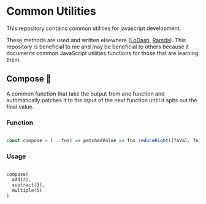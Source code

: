 # Common Utilities

This repository contains common utilities for javascript development.

These methods are used and written elsewhere ([LoDash](), [Ramda]()). This repository is beneficial to me and may be beneficial to others because it documents common JavaScript utilities functions for those that are learning them.

## Compose 🚂

A common function that take the output from one function and automatically patches it to the input of the next function until it spits out the final value.

### Function

```javascript

const compose = (...fns) => patchedValue => fns.reduceRight((fnVal, fn) => fn(fnVal), patchedValue)

```

### Usage

```

compose(
  add(2),
  subtract(3),
  multiple(5)
)

```
